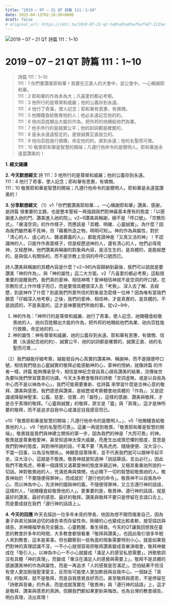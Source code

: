 ```yaml
---
title: "2019 – 07 – 21 QT 詩篇 111：1~10"
date: 2025-04-12T02:18:58+0800
draft: false
# original_url: https://cmtc.tw/2019-07-21-qt-%e8%a9%a9%e7%af%87-111%ef%bc%9a110
---
```


![2019 – 07 – 21 QT 詩篇 111：1\~10](/images/qt.jpg   "2019 – 07 – 21 QT 詩篇 111：1\~10")

# 2019 – 07 – 21 QT 詩篇 111：1\~10

> 詩篇 111：1\~10  
> 111：1 你們要讚美耶和華！我要在正直人的大會中，並公會中，一心稱謝耶和華。  
> 111：2 耶和華的作為本為大；凡喜愛的都必考察。  
> 111：3 他所行的是尊榮和威嚴；他的公義存到永遠。  
> 111：4 他行了奇事，使人記念；耶和華有恩惠，有憐憫。  
> 111：5 他賜糧食給敬畏他的人；他必永遠記念他的約。  
> 111：6 他向百姓顯出大能的作為，把外邦的地賜給他們為業。  
> 111：7 他手所行的是誠實公平；他的訓詞都是確實的，  
> 111：8 是永永遠遠堅定的，是按誠實正直設立的。  
> 111：9 他向百姓施行救贖，命定他的約，直到永遠；他的名聖而可畏。  
> 111：10 敬畏耶和華是智慧的開端；凡遵行他命令的是聰明人。耶和華是永遠當讚美的！

**1. 經文誦讀**

**2.  今天默想經文**
詩 111：3 他所行的是尊榮和威嚴；他的公義存到永遠。  
111：4 他行了奇事，使人記念；耶和華有恩惠，有憐憫。  
111：10 敬畏耶和華是智慧的開端；凡遵行他命令的是聰明人。耶和華是永遠當讚美的！

**3. 分享默想經文**
（1）v1「你們要讚美耶和華…，一心稱謝耶和華」讚美、感謝，是詩篇 很重要的主題，也是整本聖經一再強調我們對神最基本應有的態度：「以感謝進入祂的門、讚美進入祂的院」。v2\~9讚美與稱謝，絕不是「呼口號」、「宗教形式」、「膚淺空洞」的作作樣子，而應該是「具體、明確、心靈誠實」。為什麼？因為我們雖然看不見神，但「藉著所造之物，明明可知」。神的作為與屬性，對於「清心的人、虛心的人、饑渴慕義的人」，都能見證神是「又真又活的神」！不認識神的人，只能作作表面樣子，但是經歷過神的人，還有清心的人，他們必得見神，又經歷神，他們讚美與稱謝的對象與內容，是活生生的，是具體的，是能經歷的，是與個人有關係的，而不是宗教上空洞的呼呼口號而已。

詩人讚美與稱謝的具體內容是什麼？v2\~9的內容歸納到最後，我們可以說就是要讚美「神的作為」，與「神的屬性」這二大方面。v2「凡喜愛的都必考察」這點很重要的提醒我們，我們真的愛神、相信神嗎？愛神相信神就不是空洞的呼口號，在宗教形式上作作樣子而已，而是要很具體很深入去「考察」、深入去了解、去經歷，到底神作了什麼？到底我們所愛所信的對象是怎麼樣一位神？因為唯有當我們願意「仔細深入地考察」之後，我們的愛神、相信神，才是真實的，是具體的，不是說謊的，不是表面的，這才是神要我們所做的事。從v2\~9中，  
1. 神的作為：「神所行的是尊榮和威嚴、祂行了奇事，使人記念、祂賜糧食給敬畏祂的人、祂向百姓顯出大能的作為，把外邦的地賜給他們為業、祂向百姓施行救贖，命定祂的約…。  
2. 神的屬性：神有尊榮和威嚴、祂的公義存到永遠、耶和華有恩惠，有憐憫、信實（永遠紀念祂的約）、誠實公平、祂的訓詞都是確實的、誠實正直、祂的名聖而可畏…。

（2）我們越能仔細考察，越能發自內心真實的讚美神、稱謝神，而不是隨便呼口號，相信我們發出心靈誠實的敬拜必能感動神的心，蒙神的悅納，就像詩篇 的作者一樣。詩篇 能夠傳承至今，相信是神紀念發自真心禱告讚美的結果，流傳後世為要叫我們學習寶貴的功課。今天太多教會敬拜的詩歌「空洞虛無，或是以自我為中心而不是以神為中心」，我們可能需要重新、從詩篇 來學習什麼是合神心意的敬拜、讚美與感恩。我們感恩與讚美，是經歷或考察體會祂具體的「作為」，又是認識或降服神聖潔、公義、慈愛、信實…的「屬性」，這樣的感謝、讚美與敬拜，才是合乎真理的敬拜。「心靈與誠實」的敬拜，原文是「靈」與「真理」，這才是神所要的敬拜，而不是追求自我中心或滿足自我感官而已。

v10「敬畏耶和華是智慧的開端；凡遵行他命令的是聰明人。」、v5「他賜糧食給敬畏他的人」、v9「他的名聖而可畏」。這裏一再提到敬畏，「敬畏耶和華是智慧的開端」，敬畏就是我們與神建立關係的第一步，因為我們的神是「大而可畏」的神。敬畏就是尊重敬愛神，甚至知道神太偉大威嚴，而產生出戒慎恐懼的態度，意思是我們對神的態度，與對神所說的話，千萬不要「馬馬虎虎、隨隨便便、沒大沒小，不當一回事，以為沒有關係」。神願意屈尊降卑，並不代表我們就可以跟神平起平坐，沒大沒小，這就是不敬畏。敬畏神就是知道神「說話算話，言出必行」，因此我們不敢馬虎，帶著一個謹慎又渴慕愛神的態度來親近神，又極其看重祂所說的一切話。神對敬畏祂的人，充滿恩典與憐憫，也必賜下一切的智慧給敬畏祂的人。敬畏神始於「不要隨便得罪神」，而成就於「遵行他的命令」。敬畏神不以自我為中心，而以神為中心，先求神的國與神的義，不隨便得罪神，又立志遵行神的話語，這樣的人，「祂賜糧食給敬畏他的人」。更重要的是，敬畏神、遵行神的話語，就是最好的讚美，最好的感恩、最好的敬拜。讚美與敬拜不要只是停留在言語口舌上，而是要成就在我們「遵行神的話語上」。

**4. 今天的回應**
昨天去探訪一位多年未見的學長，他因為想不開而傷害自己，因為妻子與弟兄姊妹迫切的禱告幸而存留性命。剛硬的心也變成比較柔軟，接受探訪與禱告，求神賜福學長完全醫治、心靈甦醒、重生得救。今天的QT讓我回想我在靈恩的教會許多年的時間，大多教會都很看重「敬拜與讚美」，也因此吸引很多年輕人來到教會，這本是美事。但也觀察到一些負面的現象需要特別小心，就是如果我們對神的真理認識不深，一不小心就很容易把敬拜讚美變成音樂演唱會，敬拜神變成在「吸引人」，以神為中心一不小心就變成「滿足人的感官私慾需要」，詩歌歌詞沒有具體「神的真理」，而變成「專注在滿足人的感覺與需要上」，敬拜不是具體的感謝讚美神的作為與屬性，而是一再追求「人的感覺是否滿足」。恐怕結果不但沒有使人更加剛強聖潔愛主，反而有可能使人更加軟弱與自我中心。一個缺乏「真理」的敬拜，就不是敬拜，而是自我感覺良好而已。甚至敬拜與感恩，不是停留在「詩歌與音樂」的外表，而是成就落實在「敬畏神」與「遵行神的話語」上，這才是敬拜、讚美與感恩的真諦。但願我們都如果更新與悔改，也為台灣的教會禱告，明白真理，活出真理！

